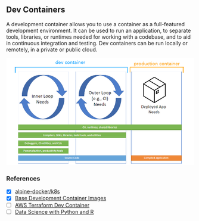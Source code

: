 ## Dev Containers

A development container allows you to use a container as a full-featured development environment. It can be used to run an application, to separate tools, libraries, or runtimes needed for working with a codebase, and to aid in continuous integration and testing. Dev containers can be run locally or remotely, in a private or public cloud.

![Diagram of inner and outerloop development with dev containers](../README/images/dev-container-stages.png)

### References

* [x] [alpine-docker/k8s](https://github.com/alpine-docker/k8s)
* [x] [Base Development Container Images](https://mcr.microsoft.com/en-us/product/devcontainers/base/tags)
* [ ] [AWS Terraform Dev Container](https://github.com/awslabs/aws-terraform-dev-container)
* [ ] [Data Science with Python and R](https://github.com/microsoft/datascience-py-r)